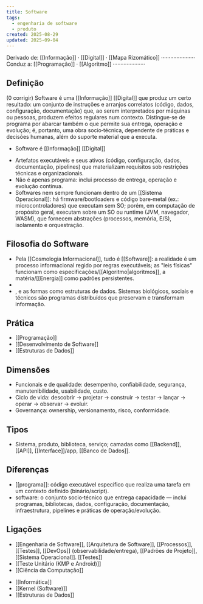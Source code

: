 ```yaml
---
title: Software
tags:
  - engenharia de software
  - produto
created: 2025-08-29
updated: 2025-09-04
---
```

Derivado de: [[Informação]] · [[Digital]] · [[Mapa Rizomático]] ······················
Conduz a: [[Programação]] · [[Algoritmo]] ·····················
## Definição

(0 corrigir) Software é uma [[Informação]] [[Digital]] que produz um certo resultado: um conjunto de instruções e arranjos correlatos (código, dados, configuração, documentação) que, ao serem interpretados por máquinas ou pessoas, produzem efeitos regulares num contexto. Distingue‑se de programa por abarcar também o que permite sua entrega, operação e evolução; é, portanto, uma obra socio‑técnica, dependente de práticas e decisões humanas, além do suporte material que a executa.


* Software é [[Informação]] [[Digital]]
- Artefatos executáveis e seus ativos (código, configuração, dados, documentação, pipelines) que materializam requisitos sob restrições técnicas e organizacionais.
- Não é apenas programa: inclui processo de entrega, operação e evolução contínua.
- Softwares nem sempre funcionam dentro de um [[Sistema Operacional]]: há firmware/bootloaders e código bare‑metal (ex.: microcontroladores) que executam sem SO; porém, em computação de propósito geral, executam sobre um SO ou runtime (JVM, navegador, WASM), que fornecem abstrações (processos, memória, E/S), isolamento e orquestração.

## Filosofia do Software
- Pela [[Cosmologia Informacional]], tudo é [[Software]]: a realidade é um processo informacional regido por regras executáveis; as "leis físicas" funcionam como especificações/[[Algoritmo|algoritmos]], a matéria/[[Energia]] como padrões persistentes.
- 
- , e as formas como estruturas de dados. Sistemas biológicos, sociais e técnicos são programas distribuídos que preservam e transformam informação.

## Prática
* [[Programação]]
* [[Desenvolvimento de Software]]
* [[Estruturas de Dados]]

## Dimensões
- Funcionais e de qualidade: desempenho, confiabilidade, segurança, manutenibilidade, usabilidade, custo.
- Ciclo de vida: descobrir → projetar → construir → testar → lançar → operar → observar → evoluir.
- Governança: ownership, versionamento, risco, conformidade.

## Tipos
- Sistema, produto, biblioteca, serviço; camadas como [[Backend]], [[API]], [[Interface]]/app, [[Banco de Dados]].

## Diferenças
- [[programa]]: código executável específico que realiza uma tarefa em um contexto definido (binário/script).
- software: o conjunto socio‑técnico que entrega capacidade — inclui programas, bibliotecas, dados, configuração, documentação, infraestrutura, pipelines e práticas de operação/evolução.

## Ligações
- [[Engenharia de Software]], [[Arquitetura de Software]], [[Processos]], [[Testes]], [[DevOps]] (observabilidade/entrega), [[Padrões de Projeto]], [[Sistema Operacional]]. [[Testes]]
- [[Teste Unitário (KMP e Android)]]
- [[Ciência da Computação]]
* [[Informática]]
* [[Kernel (Software)]]
* [[Estruturas de Dados]]